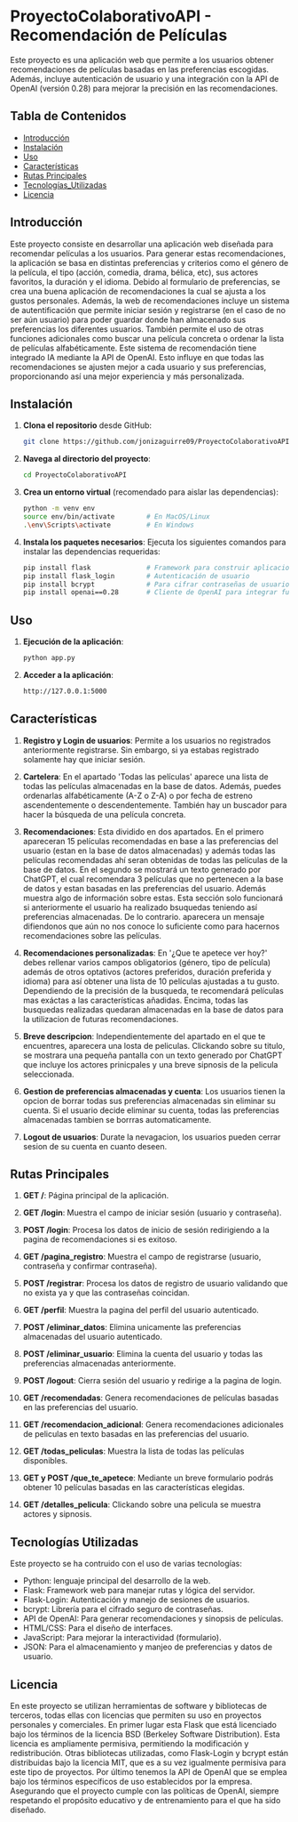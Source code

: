 # ProyectoColaborativoAPI - Recomendación de Películas

Este proyecto es una aplicación web que permite a los usuarios obtener recomendaciones de películas basadas en las preferencias escogidas. Además, incluye autenticación de usuario y una integración con la API de OpenAI (versión 0.28) para mejorar la precisión en las recomendaciones.


## Tabla de Contenidos
- [Introducción](#introducción)
- [Instalación](#instalación)
- [Uso](#uso)
- [Características](#características)
- [Rutas Principales](#rutas-principales)
- [Tecnologías_Utilizadas](#tecnologías-utilizadas)
- [Licencia](#licencia)


## Introducción
Este proyecto consiste en desarrollar una aplicación web diseñada para recomendar películas a los usuarios. Para generar estas recomendaciones, la aplicación se basa en distintas preferencias y criterios como el género de la película, el tipo (acción, comedia, drama, bélica, etc), sus actores favoritos, la duración y el idioma. Debido al formulario de preferencias, se crea una buena aplicación de recomendaciones la cual se ajusta a los gustos personales. 
Además, la web de recomendaciones incluye un sistema de autentificación que permite iniciar sesión y registrarse (en el caso de no ser aún usuario) para poder guardar donde han almacenado sus preferencias los diferentes usuarios. También permite el uso de otras funciones adicionales como buscar una película concreta o ordenar la lista de películas alfabéticamente.
Este sistema de recomendación tiene integrado IA mediante la API de OpenAI. Esto influye en que todas las recomendaciones se ajusten mejor a cada usuario y sus preferencias, proporcionando así una mejor experiencia y más personalizada.


## Instalación

1. **Clona el repositorio** desde GitHub:
    ```bash
    git clone https://github.com/jonizaguirre09/ProyectoColaborativoAPI.git
    ```
   
2. **Navega al directorio del proyecto**:
    ```bash
    cd ProyectoColaborativoAPI
    ```

3. **Crea un entorno virtual** (recomendado para aislar las dependencias):
    ```bash
    python -m venv env
    source env/bin/activate        # En MacOS/Linux
    .\env\Scripts\activate         # En Windows
    ```

4. **Instala los paquetes necesarios**:
   Ejecuta los siguientes comandos para instalar las dependencias requeridas:
   ```bash
   pip install flask              # Framework para construir aplicaciones web
   pip install flask_login        # Autenticación de usuario
   pip install bcrypt             # Para cifrar contraseñas de usuario
   pip install openai==0.28       # Cliente de OpenAI para integrar funcionalidades de IA

## Uso

1. **Ejecución de la aplicación**:
   ```bash
   python app.py
   
2. **Acceder a la aplicación**:
   ```bash
   http://127.0.0.1:5000

   
## Características

1. **Registro y Login de usuarios**:
   Permite a los usuarios no registrados anteriormente registrarse. Sin embargo, si ya estabas registrado solamente hay que iniciar sesión.

2. **Cartelera**:
   En el apartado 'Todas las películas' aparece una lista de todas las películas almacenadas en la base de datos. Además, puedes ordenarlas alfabéticamente (A-Z o Z-A) o por fecha de estreno ascendentemente o descendentemente. También hay un buscador para hacer la búsqueda de una película concreta.

3. **Recomendaciones**:
   Esta dividido en dos apartados. En el primero apareceran 15 películas recomendadas en base a las preferencias del usuario (estan en la base de datos almacenadas) y además todas las películas recomendadas ahí seran obtenidas de todas las películas de la base de datos.
   En el segundo se mostrará un texto generado por ChatGPT, el cual recomendara 3 películas que no pertenecen a la base de datos y estan basadas en las preferencias del usuario. Además muestra algo de información sobre estas.
   Esta sección solo funcionará si anteriormente el usuario ha realizado bsuquedas teniendo así preferencias almacenadas. De lo contrario. aparecera un mensaje difiendonos que aún no nos conoce lo suficiente como para hacernos recomendaciones sobre las películas.

4. **Recomendaciones personalizadas**:
   En '¿Que te apetece ver hoy?' debes rellenar varios campos obligatorios (género, tipo de película) además de otros optativos (actores preferidos, duración preferida y idioma) para así obtener una lista de 10 películas ajustadas a tu gusto. Dependiendo de la precisión de la busqueda, te recomendará películas mas exáctas a las características añadidas. 
   Encima, todas las busquedas realizadas quedaran almacenadas en la base de datos para la utilizacion de futuras recomendaciones.

5. **Breve descripcion**:
   Independientemente del apartado en el que te encuentres, aparecera una losta de peliculas. Clickando sobre su titulo, se mostrara una pequeña pantalla con un texto generado por ChatGPT que incluye los actores prinicpales y una breve sipnosis de la pelicula seleccionada.

6. **Gestion de preferencias almacenadas y cuenta**:
   Los usuarios tienen la opcion de borrar todas sus preferencias almacenadas sin eliminar su cuenta.
   Si el usuario decide eliminar su cuenta, todas las preferencias almacenadas tambien se borrras automaticamente.

7. **Logout de usuarios**:
   Durate la nevagacion, los usuarios pueden cerrar sesion de su cuenta en cuanto deseen.


## Rutas Principales

1. **GET /**:
   Página principal de la aplicación.

2. **GET /login**:
   Muestra el campo de iniciar sesión (usuario y contraseña).

3. **POST /login**:
   Procesa los datos de inicio de sesión redirigiendo a la pagina de recomendaciones si es exitoso.

4. **GET /pagina_registro**:
   Muestra el campo de registrarse (usuario, contraseña y confirmar contraseña).

5. **POST /registrar**:
   Procesa los datos de registro de usuario validando que no exista ya y que las contraseñas coincidan.

6. **GET /perfil**:
   Muestra la pagina del perfil del usuario autenticado.

7. **POST /eliminar_datos**:
   Elimina unicamente las preferencias almacenadas del usuario autenticado.

8. **POST /eliminar_usuario**:
   Elimina la cuenta del usuario y todas las preferencias almacenadas anteriormente.

9. **POST /logout**:
   Cierra sesión del usuario y redirige a la pagina de login.

10. **GET /recomendadas**:
   Genera recomendaciones de películas basadas en las preferencias del usuario.

11. **GET /recomendacion_adicional**:
   Genera recomendaciones adicionales de peliculas en texto basadas en las preferencias del usuario.

12. **GET /todas_peliculas**:
   Muestra la lista de todas las películas disponibles.

13. **GET y POST /que_te_apetece**:
   Mediante un breve formulario podrás obtener 10 películas basadas en las características elegidas.

14. **GET /detalles_pelicula**:
   Clickando sobre una pelicula se muestra actores y sipnosis.


## Tecnologías Utilizadas
   Este proyecto se ha contruido con el uso de varias tecnologías:
   - Python: lenguaje principal del desarrollo de la web.
   - Flask: Framework web para manejar rutas y lógica del servidor.
   - Flask-Login: Autenticación y manejo de sesiones de usuarios.
   - bcrypt: Librería para el cifrado seguro de contraseñas.
   - API de OpenAI: Para generar recomendaciones y sinopsis de películas.
   - HTML/CSS: Para el diseño de interfaces.
   - JavaScript: Para mejorar la interactividad (formulario).
   - JSON: Para el almacenamiento y manjeo de preferencias y datos de usuario.


## Licencia
   En este proyecto se utilizan herramientas de software y bibliotecas de terceros, todas ellas con licencias que permiten su uso en proyectos personales y comerciales. 
   En primer lugar esta Flask que está licenciado bajo los términos de la licencia BSD (Berkeley Software Distribution). Esta licencia es ampliamente permisiva, permitiendo la modificación y redistribución.
   Otras bibliotecas utilizadas, como Flask-Login y bcrypt están distribuidas bajo la licencia MIT, que es a su vez igualmente permisiva para este tipo de proyectos.
   Por último tenemos la API de OpenAI que se emplea bajo los términos específicos de uso establecidos por la empresa. Asegurando que el proyecto cumple con las políticas de OpenAI, siempre respetando el propósito educativo y de entrenamiento para el que ha sido diseñado.
